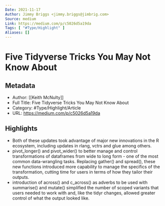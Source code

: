 ```yaml
---
Date: 2021-11-17
Author: Jimmy Briggs <jimmy.briggs@jimbrig.com>
Source: medium
Link: https://medium.com/p/c5026d5a19da
Tags: [ "#Type/Highlight" ]
Aliases: []
---
```

# Five Tidyverse Tricks You May Not Know About

## Metadata
- Author: [[Keith McNulty]]
- Full Title: Five Tidyverse Tricks You May Not Know About
- Category: #Type/Highlight/Article
- URL: https://medium.com/p/c5026d5a19da

## Highlights
- Both of these updates took advantage of major new innovations in the R ecosystem, including updates in rlang, vctrs and glue among others.
- pivot_longer() and pivot_wider() to better manage and control transformations of dataframes from wide to long form - one of the most common data-wrangling tasks. Replacing gather() and spread(), these new functions introduced more capability to manage the specifics of the transformation, cutting time for users in terms of how they tailor their outputs.
- introduction of across() and c_across() as adverbs to be used with summarise() and mutate() simplified the number of scoped variants that users needed to work with and, like the tidyr changes, allowed greater control of what the output looked like.

